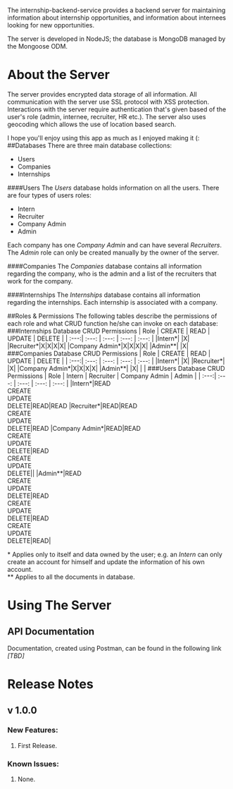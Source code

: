 The internship-backend-service provides a backend server for maintaining information about internship opportunities, and information about internees looking for new opportunities.

The server is developed in NodeJS; the database is MongoDB managed by the Mongoose ODM.

# About the Server

The server provides encrypted data storage of all information. All communication with the server use SSL protocol with XSS protection.
Interactions with the server require authentication that's given based of the user's role (admin, internee, recruiter, HR etc.).
The server also uses geocoding which allows the use of location based search.

I hope you'll enjoy using this app as much as I enjoyed making it (:
##Databases
There are three main database collections:

- Users
- Companies
- Internships

####Users
The _Users_ database holds information on all the users. There are four types of users roles:

- Intern
- Recruiter
- Company Admin
- Admin

Each company has one _Company Admin_ and can have several _Recruiters_.
The _Admin_ role can only be created manually by the owner of the server.

####Companies
The _Companies_ database contains all information regarding the company, who is the admin and a list of the recruiters that work for the company.

####Internships
The _Internships_ database contains all information regarding the internships. Each internship is associated with a company.

##Roles & Permissions
The following tables describe the permissions of each role and what CRUD function he/she can invoke on each database:
###Internships Database CRUD Permissions
| Role | CREATE | READ | UPDATE | DELETE |
| :---:| :---: | :---: | :---: | :---: |
|Intern\*| |X|
|Recruiter\*|X|X|X|X|
|Company Admin\*|X|X|X|X|
|Admin\*\*| |X|
###Companies Database CRUD Permissions
| Role | CREATE | READ | UPDATE | DELETE |
| :---:| :---: | :---: | :---: | :---: |
|Intern\*| |X|
|Recruiter\*| |X|
|Company Admin\*|X|X|X|X|
|Admin\*\*| |X| | |
###Users Database CRUD Permissions
| Role | Intern | Recruiter | Company Admin | Admin |
| :---:| :---: | :---: | :---: | :---: |
|Intern\*|READ<br>CREATE<br>UPDATE<br>DELETE|READ|READ
|Recruiter\*|READ|READ<br>CREATE<br>UPDATE<br>DELETE|READ
|Company Admin\*|READ|READ<br>CREATE<br>UPDATE<br>DELETE|READ<br>CREATE<br>UPDATE<br>DELETE||
|Admin\*\*|READ<br>CREATE<br>UPDATE<br>DELETE|READ<br>CREATE<br>UPDATE<br>DELETE|READ<br>CREATE<br>UPDATE<br>DELETE|READ|

\* Applies only to itself and data owned by the user; e.g. an _Intern_ can only create an account for himself and update the information of his own account.  
\*\* Applies to all the documents in database.

# Using The Server

## API Documentation

Documentation, created using Postman, can be found in the following link _[TBD]_

# Release Notes

## v 1.0.0

### New Features:

1. First Release.

### Known Issues:

1. None.
